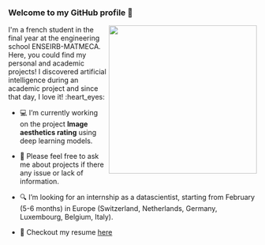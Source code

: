 ### Welcome to my GitHub profile 👋
<img align="right" width="300" height="300" src="https://user-images.githubusercontent.com/56866008/133349806-9cbf1172-a381-4e26-ade8-add52c2c91f8.gif">
I'm a french student in the final year at the engineering school ENSEIRB-MATMECA. Here, you could find my personal and academic projects! I discovered artificial intelligence during an academic project and since that day, I love it! :heart_eyes: 

- :computer: I’m currently working on the project **Image aesthetics rating** using deep learning models.

- 💬 Please feel free to ask me about projects if there any issue or lack of information.

- :mag: I’m looking for an internship as a datascientist, starting from February (5-6 months) in Europe (Switzerland, Netherlands, Germany, Luxembourg, Belgium, Italy).

- 📝 Checkout my resume [here](https://github.com/lbrejon/lbrejon/files/7168608/CV_LM_BREJON_Louis.pdf)

<!--
**lbrejon/lbrejon** is a ✨ _special_ ✨ repository because its `README.md` (this file) appears on your GitHub profile.

Here are some ideas to get you started:

- 🔭 I’m currently working on ...
- 🌱 I’m currently learning ...
- 👯 I’m looking to collaborate on ...
- 🤔 I’m looking for help with ...
- 💬 Ask me about ...
- 📫 How to reach me: ...
- 😄 Pronouns: ...
- ⚡ Fun fact: ...


- 📫 How to reach me: https://www.linkedin.com/in/louisbrejon/
- louis.brejon.ia@gmail.com

-->
